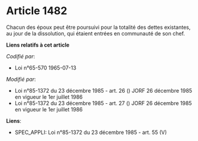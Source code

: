 # Article 1482

Chacun des époux peut être poursuivi pour la totalité des dettes existantes, au jour de la dissolution, qui étaient entrées
en communauté de son chef.

**Liens relatifs à cet article**

_Codifié par_:

  - Loi n°65-570 1965-07-13

_Modifié par_:

  - Loi n°85-1372 du 23 décembre 1985 - art. 26 () JORF 26 décembre 1985 en vigueur le 1er juillet 1986
  - Loi n°85-1372 du 23 décembre 1985 - art. 27 () JORF 26 décembre 1985 en vigueur le 1er juillet 1986

**Liens**:

  - SPEC_APPLI: Loi n°85-1372 du 23 décembre 1985 - art. 55 (V)
